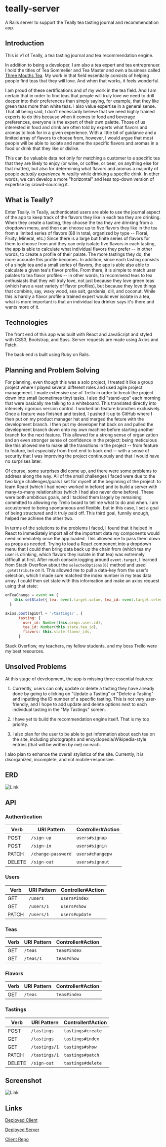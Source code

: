 # teally-server

A Rails server to support the Teally tea tasting journal and recommendation app.

## Introduction
This is v1 of Teally, a tea tasting journal and tea recommendation engine. 

In addition to being a developer, I am also a tea expert and tea entreprenuer. I hold the titles of Tea Sommelier and Tea Master and own a business called [Three Mouths Tea](http://www.threemouthstea.com). My work in that field essentially consists of helping people find teas that they will love. And when that works, it feels wonderful.

I am proud of these certifications and of my work in the tea field. And I am certain that in order to find teas that people will truly love we need to drill deeper into their preferences than simply saying, for example, that they like green teas more than white teas. I also value expertise in a general sense. That all being said, I don't necessarily believe that we need highly trained experts to do this because when it comes to food and beverage preferences, everyone is the expert of their _own_ palette. Those of us interested in food and drink are often told by experts what flavors and aromas to look for in a given experience. With a little bit of guidance and a limited array of flavors to choose from, however, I would argue that most people will be able to isolate and name the specific flavors and aromas in a food or drink that they like or dislike. 

This can be valuable data not only for matching a customer to a specific tea that they are likely to enjoy (or wine, or coffee, or beer, on anything else for that matter), but also for determining what flavors and aromas a majority of people _actually experience in reality_ while drinking a specific drink. In other words, we can develop a more "horizontal" and less top-down version of expertise by crowd-sourcing it.

## What is Teally?
Enter Teally. In Teally, authenticated users are able to use the journal aspect of the app to keep track of the flavors they like in each tea they are drinking. When they create a tasting, they choose the tea they are drinking from a dropdown menu, and then can choose up to five flavors they like in the tea from a limited series of flavors (88 in total, organized by type -- Floral, Fruity, Mineral, etc.) Since there is a large but finite series of flavors for them to choose from and they can only isolate five flavors in each tasting, the app is able to calculate what individual flavors they prefer -- in other words, to create a profile of their palate. The more tastings they do, the more accurate this profile becomes. In addition, since each tasting consists of a single tea and a small series of flavors, the app is able also able to calculate a given tea's flavor profile. From there, it is simple to match user palates to tea flavor profiles -- in other words, to recommend teas to tea enthusiasts that they will truly love, not just because they love green teas (which have a vast variety of flavor profiles), but because they love things that combine, say, waxy wood, sea salt, gardenia, dill, and coconut. While this is hardly a flavor profile a trained expert would ever isolate in a tea, what is more important is that an individual tea drinker says it's there and wants more of it.   

## Technologies
The front end of this app was built with React and JavaScript and styled with CSS3, Bootstrap, and Sass. Server requests are made using Axios and Fetch.

The back end is built using Ruby on Rails. 

## Planning and Problem Solving
For planning, even though this was a solo project, I treated it like a group project where I played several different roles and used agile project management. I made extensive use of Trello in order to break the project down into small (sometimes tiny) tasks. I also did "stand-ups" each morning that were basically me talking to a whiteboard. This translated directly into intensely rigorous version control. I worked on feature branches exclusively. Once a feature was finished and tested, I pushed it up to GitHub where I then put on my product manager hat and merged the feture with the development branch. I then put my developer hat back on and pulled the development branch down onto my own machine before starting another branch for the next feature. This allowed for a strong sense of organization and an even stronger sense of confidence in the project: being meticulous like this allowed me to make all the transitions in the project -- from feature to feature, but _especially_ from front end to back end -- with a sense of security that I was improving the project continuously and that I would have no surprises later.

Of course, some surprises did come up, and there were some problems to address along the way. All of the small challenges I faced were due to the two large challenges/goals I set for myself at the beginning of the project: to learn React (which I had never worked in before) and to build a server with many-to-many relationships (which I had also never done before). These were both ambitious goals, and I tackled them largely by remaining committed to allowing my Trello board to tell me what to do and when. I am accustomed to being spontaneous and flexible, but in this case, I set a goal of being structured and it truly paid off. This third goal, funnily enough, helped me achieve the other two.

In terms of the solutions to the problems I faced, I found that it helped in React to immediately import all of the important data my components would need immediately once the app loaded. This allowed me to pass them down as props as needed. Trying to load a React component into a dropdown menu that I could then bring data back up the chain from (which tea my user is drinking, which flavors they isolate in that tea) was extremely difficult at first. After much console.logging around `event.target`, I learned from Stack Overflow about the `selectedOptions[0]` method and used `.getAttribute` on it. This allowed me to pull a data-key from the user's selection, which I made sure matched the index number in my teas data array. I could then set state with this information and make an axios request using that state:

```javascript
onTeaChange = event => {
    this.setState({ tea: event.target.value, tea_id: event.target.selectedOptions[0].getAttribute('data-key')  } )
  } 
```

```javascript
axios.post(apiUrl + '/tastings/', {
      tasting: {
        user_id: Number(this.props.user.id),
        tea_id: Number(this.state.tea_id),
        flavors: this.state.flavor_ids,
      }
```

Stack Overflow, my teachers, my fellow students, and my boss Trello were my best resources. 

## Unsolved Problems
At this stage of development, the app is missing three essential features:

1. Currently, users can only update or delete a tasting they have already done by going to clicking on "Update a Tasting" or "Delete a Tasting" and inputting the ID number of a specific tasting. This is not very user-friendly, and I hope to add update and delete options next to each individual tasting in the "My Tastings" screen.

2. I have yet to build the recommendation engine itself. That is my top priority.

3. I also plan for the user to be able to get information about each tea on the site, including photographs and encyclopedia/Wikipedia-style entries (that will be written by me) on each.

I also plan to enhance the overall stylistics of the site. Currently, it is disorganized, incomplete, and not mobile-responsive.

## ERD

![Link](https://i.imgur.com/385Rvpv.png)

## API

### Authentication

| Verb   | URI Pattern            | Controller#Action |
|--------|------------------------|-------------------|
| POST   | `/sign-up`             | `users#signup`    |
| POST   | `/sign-in`             | `users#signin`    |
| PATCH  | `/change-password`     | `users#changepw`  |
| DELETE | `/sign-out`        | `users#signout`   |

### Users

| Verb | URI Pattern | Controller#Action |
|------|-------------|-------------------|
| GET  | `/users`    | `users#index`     |
| GET  | `/users/1`  | `users#show`      |
| PATCH| `/users/1`  | `users#update`    |

### Teas

| Verb | URI Pattern | Controller#Action |
|------|-------------|-------------------|
| GET  | `/teas`    | `teas#index`     |
| GET  | `/teas/1`  | `teas#show`      |

### Flavors

| Verb | URI Pattern | Controller#Action |
|------|-------------|-------------------|
| GET  | `/teas`    | `teas#index`     |

### Tastings

| Verb   | URI Pattern            | Controller#Action |
|--------|------------------------|-------------------|
| POST   | `/tastings`            | `tastings#create` |
| GET    | `/tastings`            | `tastings#index`     |
| GET    | `/tastings/1`          | `tastings#show`      |
| PATCH  | `/tastings/1`          | `tastings#patch`  |
| DELETE | `/sign-out`            | `tastings#delete`   |


## Screenshot

![Link](https://i.imgur.com/nfcHopm.png)

## Links
[Deployed Client](https://candydasein.github.io/teally-client/#/)

[Deployed Server](https://teally.herokuapp.com/)

[Client Repo](https://github.com/candydasein/teally-client)
